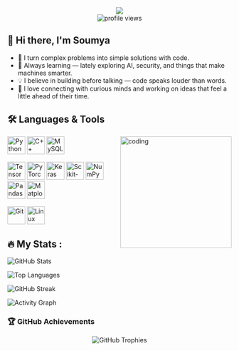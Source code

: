 <p align="center">
  <a href="https://www.linkedin.com/in/soumya-gupta-9b5777255/">
    <img src="https://img.shields.io/badge/LinkedIn-blue?style=for-the-badge&logo=linkedin&logoColor=white" />
  </a>
  <br>
  <img src="https://komarev.com/ghpvc/?username=Soumya-2184&color=blue&style=for-the-badge" alt="profile views" />
</p>



## 👋 Hi there, I'm Soumya

- 🚀 I turn complex problems into simple solutions with code.
- 🌱 Always learning — lately exploring AI, security, and things that make machines smarter.
- 💡 I believe in building before talking — code speaks louder than words.
- 🤝 I love connecting with curious minds and working on ideas that feel a little ahead of their time.


## 🛠 Languages & Tools

<!-- Image on Right -->
<img align="right" alt="coding" width="250" src="https://media.giphy.com/media/qgQUggAC3Pfv687qPC/giphy.gif">

<p align="left">
  <!-- Row 1 -->
  <!-- Programming Languages -->
  <img src="https://cdn.jsdelivr.net/gh/devicons/devicon/icons/python/python-original.svg" width="40" height="40" alt="Python"/>
  <img src="https://cdn.jsdelivr.net/gh/devicons/devicon/icons/cplusplus/cplusplus-original.svg" width="40" height="40" alt="C++"/>
  <img src="https://cdn.jsdelivr.net/gh/devicons/devicon/icons/mysql/mysql-original-wordmark.svg" width="40" height="40" alt="MySQL"/>

<p align="left">
  <!-- Row 2 -->
  <!-- Machine Learning & Data Science -->
  <img src="https://cdn.jsdelivr.net/gh/devicons/devicon/icons/tensorflow/tensorflow-original.svg" width="40" height="40" alt="TensorFlow"/>
  <img src="https://cdn.jsdelivr.net/gh/devicons/devicon/icons/pytorch/pytorch-original.svg" width="40" height="40" alt="PyTorch"/>
  <img src="https://cdn.jsdelivr.net/gh/devicons/devicon/icons/keras/keras-original.svg" width="40" height="40" alt="Keras"/>
  <img src="https://upload.wikimedia.org/wikipedia/commons/0/05/Scikit_learn_logo_small.svg" width="40" height="40" alt="Scikit-learn"/>
  <img src="https://cdn.jsdelivr.net/gh/devicons/devicon/icons/numpy/numpy-original.svg" width="40" height="40" alt="NumPy"/>
  <img src="https://cdn.jsdelivr.net/gh/devicons/devicon/icons/pandas/pandas-original.svg" width="40" height="40" alt="Pandas"/>

  <!-- Matplotlib (via official logo) -->
  <img src="https://upload.wikimedia.org/wikipedia/commons/8/84/Matplotlib_icon.svg" width="40" height="40" alt="Matplotlib"/>
<p align="left">
  <!-- Row 3 -->
  <!-- Tools -->
  <img src="https://cdn.jsdelivr.net/gh/devicons/devicon/icons/git/git-original.svg" width="40" height="40" alt="Git"/>
  <img src="https://cdn.jsdelivr.net/gh/devicons/devicon/icons/linux/linux-original.svg" width="40" height="40" alt="Linux"/>
</p>


## 🔥 My Stats :


![GitHub Stats](https://github-readme-stats.vercel.app/api?username=Soumya-2184&show_icons=true&count_private=true&include_all_commits=true&theme=tokyonight&hide_border=true&border_radius=15)

![Top Languages](https://github-readme-stats.vercel.app/api/top-langs/?username=Soumya-2184&layout=compact&theme=tokyonight&hide_border=true&border_radius=15)

![GitHub Streak](https://streak-stats.demolab.com?user=Soumya-2184&theme=tokyonight&hide_border=true)

![Activity Graph](https://github-readme-activity-graph.vercel.app/graph?username=Soumya-2184&theme=tokyo-night&hide_border=true&radius=15)

</div>

### 🏆 GitHub Achievements

<div align="center">
  <img src="https://github-profile-trophy.vercel.app/?username=Soumya-2184&theme=onedark&no-frame=true&row=1&column=6" alt="GitHub Trophies" />
</div>







